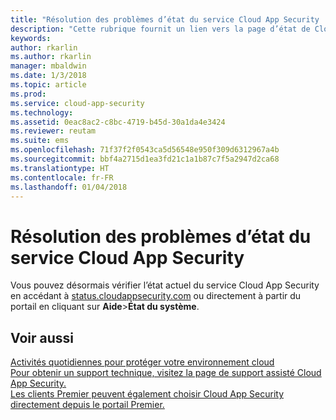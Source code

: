 ```yaml
---
title: "Résolution des problèmes d’état du service Cloud App Security | Microsoft Docs"
description: "Cette rubrique fournit un lien vers la page d’état de Cloud App Security"
keywords: 
author: rkarlin
ms.author: rkarlin
manager: mbaldwin
ms.date: 1/3/2018
ms.topic: article
ms.prod: 
ms.service: cloud-app-security
ms.technology: 
ms.assetid: 0eac8ac2-c8bc-4719-b45d-30a1da4e3424
ms.reviewer: reutam
ms.suite: ems
ms.openlocfilehash: 71f37f2f0543ca5d56548e950f309d6312967a4b
ms.sourcegitcommit: bbf4a2715d1ea3fd21c1a1b87c7f5a2947d2ca68
ms.translationtype: HT
ms.contentlocale: fr-FR
ms.lasthandoff: 01/04/2018
---
```

# <a name="troubleshooting-cloud-app-security-status"></a>Résolution des problèmes d’état du service Cloud App Security

Vous pouvez désormais vérifier l’état actuel du service Cloud App Security en accédant à [status.cloudappsecurity.com](http://www.status.cloudappsecurity.com) ou directement à partir du portail en cliquant sur **Aide**>**État du système**. 

## <a name="see-also"></a>Voir aussi  
[Activités quotidiennes pour protéger votre environnement cloud](daily-activities-to-protect-your-cloud-environment.md)   
[Pour obtenir un support technique, visitez la page de support assisté Cloud App Security.](http://support.microsoft.com/oas/default.aspx?prid=16031)   
[Les clients Premier peuvent également choisir Cloud App Security directement depuis le portail Premier.](https://premier.microsoft.com/)  
  
  